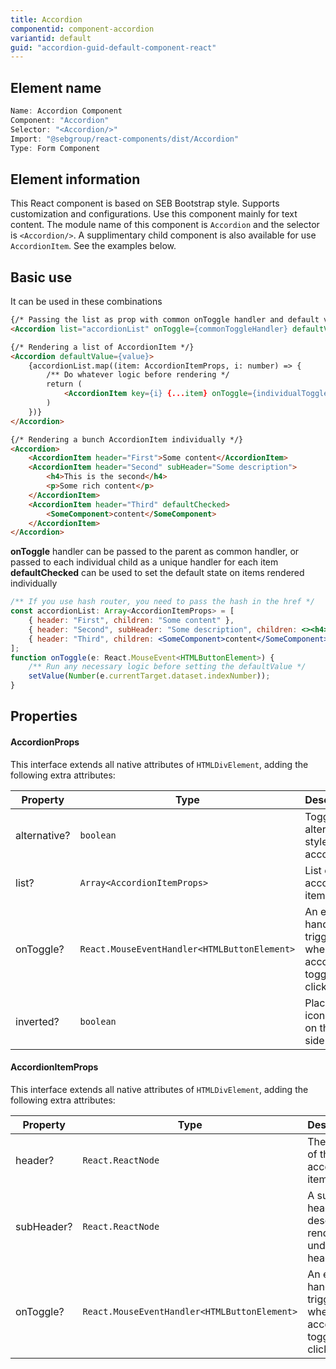 ```yaml
---
title: Accordion
componentid: component-accordion
variantid: default
guid: "accordion-guid-default-component-react"
---
```


## Element name

```javascript
Name: Accordion Component
Component: "Accordion"
Selector: "<Accordion/>"
Import: "@sebgroup/react-components/dist/Accordion"
Type: Form Component
```

## Element information

This React component is based on SEB Bootstrap style. Supports customization and configurations. Use this component mainly for text content. The module name of this component is `Accordion` and the selector is `<Accordion/>`. A supplimentary child component is also available for use `AccordionItem`. See the examples below.

## Basic use

It can be used in these combinations
```html
{/* Passing the list as prop with common onToggle handler and default value (index number) to show which one is checked */}
<Accordion list="accordionList" onToggle={commonToggleHandler} defaultValue={value} />

{/* Rendering a list of AccordionItem */}
<Accordion defaultValue={value}>
    {accordionList.map((item: AccordionItemProps, i: number) => {
        /** Do whatever logic before rendering */
        return (
            <AccordionItem key={i} {...item} onToggle={individualToggleHandler}/>
        )
    })}
</Accordion>

{/* Rendering a bunch AccordionItem individually */}
<Accordion>
    <AccordionItem header="First">Some content</AccordionItem>
    <AccordionItem header="Second" subHeader="Some description">
        <h4>This is the second</h4>
        <p>Some rich content</p>
    </AccordionItem>
    <AccordionItem header="Third" defaultChecked>
        <SomeComponent>content</SomeComponent>
    </AccordionItem>
</Accordion>
```
**onToggle** handler can be passed to the parent as common handler, or passed to each individual child as a unique handler for each item
**defaultChecked** can be used to set the default state on items rendered individually
```jsx
/** If you use hash router, you need to pass the hash in the href */
const accordionList: Array<AccordionItemProps> = [
    { header: "First", children: "Some content" },
    { header: "Second", subHeader: "Some description", children: <><h4>This is the second</h4><p>Some rich content</p></> },
    { header: "Third", children: <SomeComponent>content</SomeComponent> },
];
function onToggle(e: React.MouseEvent<HTMLButtonElement>) {
    /** Run any necessary logic before setting the defaultValue */
    setValue(Number(e.currentTarget.dataset.indexNumber));
}
```

## Properties

#### AccordionProps
This interface extends all native attributes of `HTMLDivElement`, adding the following extra attributes:

| Property     | Type                                         | Description                                                    |
| ------------ | -------------------------------------------- | -------------------------------------------------------------- |
| alternative? | `boolean`                                    | Toggle alternative style of accordion                          |
| list?        | `Array<AccordionItemProps>`                  | List of accordion items                                        |
| onToggle?    | `React.MouseEventHandler<HTMLButtonElement>` | An event handler triggered when an accordion toggle is clicked |
| inverted?    | `boolean`                                    | Places the icon toggle on the right side                       |

#### AccordionItemProps
This interface extends all native attributes of `HTMLDivElement`, adding the following extra attributes:

| Property   | Type                                         | Description                                                    |
| ---------- | -------------------------------------------- | -------------------------------------------------------------- |
| header?    | `React.ReactNode`                            | The header of the accordion item                               |
| subHeader? | `React.ReactNode`                            | A sub-header description rendered under the header             |
| onToggle?  | `React.MouseEventHandler<HTMLButtonElement>` | An event handler triggered when an accordion toggle is clicked |

